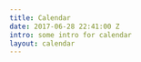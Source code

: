 ```yaml
---
title: Calendar
date: 2017-06-28 22:41:00 Z
intro: some intro for calendar
layout: calendar
---
```


